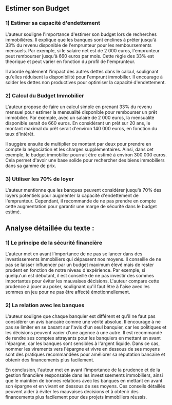 ## Estimer son Budget

### 1) Estimer sa capacité d'endettement

L'auteur souligne l'importance d'estimer son budget lors de recherches immobilières. Il explique que les banques sont enclines à prêter jusqu'à 33% du revenu disponible de l'emprunteur pour les remboursements mensuels. Par exemple, si le salaire net est de 2 000 euros, l'emprunteur peut rembourser jusqu'à 660 euros par mois. Cette règle des 33% est théorique et peut varier en fonction du profil de l'emprunteur.

Il aborde également l'impact des autres dettes dans le calcul, soulignant qu'elles réduisent la disponibilité pour l'emprunt immobilier. Il encourage à solder les dettes non productives pour optimiser la capacité d'endettement.

### 2) Calcul du Budget Immobilier

L'auteur propose de faire un calcul simple en prenant 33% du revenu mensuel pour estimer la mensualité disponible pour rembourser un prêt immobilier. Par exemple, avec un salaire de 2 000 euros, la mensualité disponible serait de 660 euros. En considérant un prêt sur 20 ans, le montant maximal du prêt serait d'environ 140 000 euros, en fonction du taux d'intérêt.

Il suggère ensuite de multiplier ce montant par deux pour prendre en compte la négociation et les charges supplémentaires. Ainsi, dans cet exemple, le budget immobilier pourrait être estimé à environ 300 000 euros. Cela permet d'avoir une base solide pour rechercher des biens immobiliers dans sa gamme de prix.

### 3) Utiliser les 70% de loyer

L'auteur mentionne que les banques peuvent considérer jusqu'à 70% des loyers potentiels pour augmenter la capacité d'endettement de l'emprunteur. Cependant, il recommande de ne pas prendre en compte cette augmentation pour garantir une marge de sécurité dans le budget estimé.

## Analyse détaillée du texte :

### 1) Le principe de la sécurité financière

L'auteur met en avant l'importance de ne pas se lancer dans des investissements immobiliers qui dépassent nos moyens. Il conseille de ne pas se laisser influencer par un budget maximum élevé mais de rester prudent en fonction de notre niveau d'expérience. Par exemple, si quelqu'un est débutant, il est conseillé de ne pas investir des sommes importantes pour éviter les mauvaises décisions. L'auteur compare cette prudence à jouer au poker, soulignant qu'il faut être à l'aise avec les sommes en jeu pour ne pas être affecté émotionnellement.

### 2) La relation avec les banques

L'auteur souligne que chaque banquier est différent et qu'il ne faut pas considérer un avis bancaire comme une vérité absolue. Il encourage à ne pas se limiter en se basant sur l'avis d'un seul banquier, car les politiques et les décisions peuvent varier d'une agence à une autre. Il est recommandé de rendre ses comptes attrayants pour les banquiers en mettant en avant l'épargne, car les banques sont sensibles à l'argent liquide. Dans ce cas, nommer les virements vers l'épargne et vivre en dessous de ses moyens sont des pratiques recommandées pour améliorer sa réputation bancaire et obtenir des financements plus facilement.

En conclusion, l'auteur met en avant l'importance de la prudence et de la gestion financière responsable dans les investissements immobiliers, ainsi que le maintien de bonnes relations avec les banques en mettant en avant son épargne et en vivant en dessous de ses moyens. Ces conseils détaillés peuvent aider à éviter les mauvaises décisions et à obtenir des financements plus facilement pour des projets immobiliers réussis.